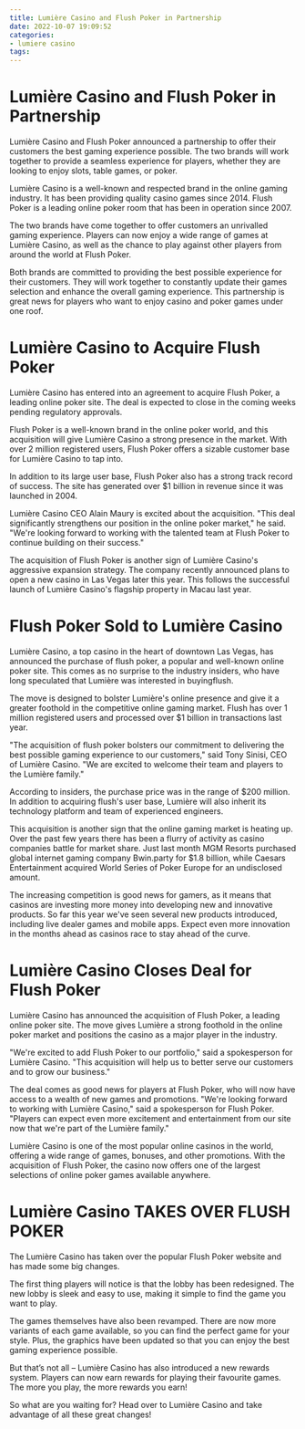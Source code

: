 ```yaml
---
title: Lumière Casino and Flush Poker in Partnership
date: 2022-10-07 19:09:52
categories:
- lumiere casino
tags:
---
```



#  Lumière Casino and Flush Poker in Partnership

Lumière Casino and Flush Poker announced a partnership to offer their customers the best gaming experience possible. The two brands will work together to provide a seamless experience for players, whether they are looking to enjoy slots, table games, or poker.

Lumière Casino is a well-known and respected brand in the online gaming industry. It has been providing quality casino games since 2014. Flush Poker is a leading online poker room that has been in operation since 2007.

The two brands have come together to offer customers an unrivalled gaming experience. Players can now enjoy a wide range of games at Lumière Casino, as well as the chance to play against other players from around the world at Flush Poker.

Both brands are committed to providing the best possible experience for their customers. They will work together to constantly update their games selection and enhance the overall gaming experience. This partnership is great news for players who want to enjoy casino and poker games under one roof.

#  Lumière Casino to Acquire Flush Poker

Lumière Casino has entered into an agreement to acquire Flush Poker, a leading online poker site. The deal is expected to close in the coming weeks pending regulatory approvals.

Flush Poker is a well-known brand in the online poker world, and this acquisition will give Lumière Casino a strong presence in the market. With over 2 million registered users, Flush Poker offers a sizable customer base for Lumière Casino to tap into.

In addition to its large user base, Flush Poker also has a strong track record of success. The site has generated over $1 billion in revenue since it was launched in 2004.

Lumière Casino CEO Alain Maury is excited about the acquisition. "This deal significantly strengthens our position in the online poker market," he said. "We're looking forward to working with the talented team at Flush Poker to continue building on their success."

The acquisition of Flush Poker is another sign of Lumière Casino's aggressive expansion strategy. The company recently announced plans to open a new casino in Las Vegas later this year. This follows the successful launch of Lumière Casino's flagship property in Macau last year.

#  Flush Poker Sold to Lumière Casino

Lumière Casino, a top casino in the heart of downtown Las Vegas, has announced the purchase of flush poker, a popular and well-known online poker site. This comes as no surprise to the industry insiders, who have long speculated that Lumière was interested in buyingflush.

The move is designed to bolster Lumière's online presence and give it a greater foothold in the competitive online gaming market. Flush has over 1 million registered users and processed over $1 billion in transactions last year.

"The acquisition of flush poker bolsters our commitment to delivering the best possible gaming experience to our customers," said Tony Sinisi, CEO of Lumière Casino. "We are excited to welcome their team and players to the Lumière family."

According to insiders, the purchase price was in the range of $200 million. In addition to acquiring flush's user base, Lumière will also inherit its technology platform and team of experienced engineers.

This acquisition is another sign that the online gaming market is heating up. Over the past few years there has been a flurry of activity as casino companies battle for market share. Just last month MGM Resorts purchased global internet gaming company Bwin.party for $1.8 billion, while Caesars Entertainment acquired World Series of Poker Europe for an undisclosed amount.

The increasing competition is good news for gamers, as it means that casinos are investing more money into developing new and innovative products. So far this year we've seen several new products introduced, including live dealer games and mobile apps. Expect even more innovation in the months ahead as casinos race to stay ahead of the curve.

#  Lumière Casino Closes Deal for Flush Poker

Lumière Casino has announced the acquisition of Flush Poker, a leading online poker site. The move gives Lumière a strong foothold in the online poker market and positions the casino as a major player in the industry.

"We're excited to add Flush Poker to our portfolio," said a spokesperson for Lumière Casino. "This acquisition will help us to better serve our customers and to grow our business."

The deal comes as good news for players at Flush Poker, who will now have access to a wealth of new games and promotions. "We're looking forward to working with Lumière Casino," said a spokesperson for Flush Poker. "Players can expect even more excitement and entertainment from our site now that we're part of the Lumière family."

Lumière Casino is one of the most popular online casinos in the world, offering a wide range of games, bonuses, and other promotions. With the acquisition of Flush Poker, the casino now offers one of the largest selections of online poker games available anywhere.

#  Lumière Casino TAKES OVER FLUSH POKER

The Lumière Casino has taken over the popular Flush Poker website and has made some big changes.

The first thing players will notice is that the lobby has been redesigned. The new lobby is sleek and easy to use, making it simple to find the game you want to play.

The games themselves have also been revamped. There are now more variants of each game available, so you can find the perfect game for your style. Plus, the graphics have been updated so that you can enjoy the best gaming experience possible.

But that’s not all – Lumière Casino has also introduced a new rewards system. Players can now earn rewards for playing their favourite games. The more you play, the more rewards you earn!

So what are you waiting for? Head over to Lumière Casino and take advantage of all these great changes!
